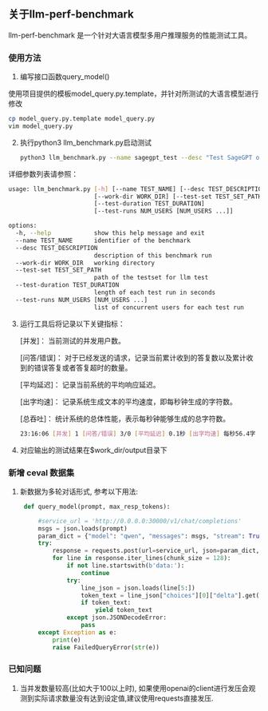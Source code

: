 ## 关于llm-perf-benchmark

llm-perf-benchmark 是一个针对大语言模型多用户推理服务的性能测试工具。

### 使用方法

1. 编写接口函数query_model()

使用项目提供的模板model_query.py.template，并针对所测试的大语言模型进行修改
   ```sh
   cp model_query.py.template model_query.py
   vim model_query.py
   ```

2. 执行python3 llm_benchmark.py启动测试
   ```sh
   python3 llm_benchmark.py --name sagegpt_test --desc "Test SageGPT on 2x4PD AccXPU with TGI 1.0.3" --work-dir ./ --test-set ./resources/testset.txt
   ```

详细参数列表请参照：

   ```sh
   usage: llm_benchmark.py [-h] [--name TEST_NAME] [--desc TEST_DESCRIPTION]
                           [--work-dir WORK_DIR] [--test-set TEST_SET_PATH]
                           [--test-duration TEST_DURATION]
                           [--test-runs NUM_USERS [NUM_USERS ...]]

   options:
     -h, --help            show this help message and exit
     --name TEST_NAME      identifier of the benchmark
     --desc TEST_DESCRIPTION
                           description of this benchmark run
     --work-dir WORK_DIR   working directory
     --test-set TEST_SET_PATH
                           path of the testset for llm test
     --test-duration TEST_DURATION
                           length of each test run in seconds
     --test-runs NUM_USERS [NUM_USERS ...]
                           list of concurrent users for each test run
   ```

3. 运行工具后将记录以下关键指标：

   [并发]： 当前测试的并发用户数。

   [问答/错误]： 对于已经发送的请求，记录当前累计收到的答复数以及累计收到的错误答复或者答复超时的数量。

   [平均延迟]： 记录当前系统的平均响应延迟。

   [出字均速]： 记录系统生成文本的平均速度，即每秒钟生成的字符数。

   [总吞吐]： 统计系统的总体性能，表示每秒钟能够生成的总字符数。

   ```sh
   23:16:06 [并发] 1 [问答/错误] 3/0 [平均延迟] 0.1秒 [出字均速] 每秒56.4字 [总吞吐] 59.5 字/秒
   ```


4. 对应输出的测试结果在$work_dir/output目录下

### 新增 ceval 数据集

1. 新数据为多轮对话形式, 参考以下用法:

   ```python
    def query_model(prompt, max_resp_tokens):

        #service_url = 'http://0.0.0.0:30000/v1/chat/completions'
        msgs = json.loads(prompt)
        param_dict = {"model": "qwen", "messages": msgs, "stream": True, "stop": "<JFSTOP>", "max_tokens": max_resp_tokens, "temperature": 0.001, "top_p": 0.8}
        try:
            response = requests.post(url=service_url, json=param_dict, stream=True)
            for line in response.iter_lines(chunk_size = 128):
                if not line.startswith(b'data:'):
                    continue
                try:
                    line_json = json.loads(line[5:])
                    token_text = line_json["choices"][0]["delta"].get("content")
                    if token_text:
                        yield token_text
                except json.JSONDecodeError:
                    pass
        except Exception as e:
            print(e)
            raise FailedQueryError(str(e))
   ```

### 已知问题

1. 当并发数量较高(比如大于100以上时), 如果使用openai的client进行发压会观测到实际请求数量没有达到设定值,建议使用requests直接发压.

